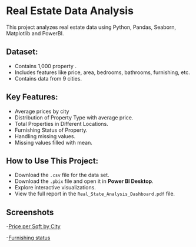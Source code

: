 # Real Estate Data Analysis

This project analyzes real estate data using Python, Pandas, Seaborn, Matplotlib and PowerBI.

## Dataset:
- Contains 1,000 property .
- Includes features like price, area, bedrooms, bathrooms, furnishing, etc.
- Contains data from 9 cities.

## Key Features:
- Average prices by city
- Distribution of Property Type with average price.
- Total Properties in Different Locations.
- Furnishing Status of Property.
- Handling missing values.
- Missing values filled with mean.


## How to Use This Project:
- Download the `.csv` file for the data set.
- Download the `.pbix` file and open it in **Power BI Desktop**. 
- Explore interactive visualizations.  
- View the full report in the `Real_State_Analysis_Dashboard.pdf` file.

## Screenshots

-[Price per Sqft by City](images/price_per_sqft_by_city.png)

-[Furnishing status](images/furnishing_status.png)



